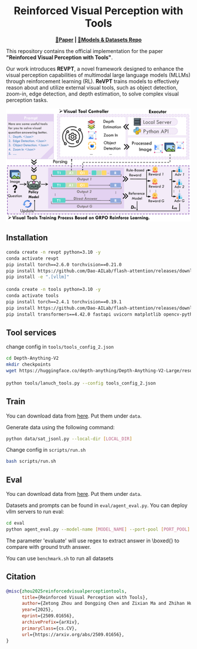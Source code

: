 <h1 align="center">Reinforced Visual Perception with Tools</h1>

<p align="center">
<strong><a href="https://arxiv.org/abs/2509.01656">📃Paper<a> | <a href="https://huggingface.co/collections/Frywind/revpt-68b05161d2426128ea5db4d3">🤗Models & Datasets Repo</a></strong>
</p>

This repository contains the official implementation for the paper **"Reinforced Visual Perception with Tools"**.

Our work introduces **REVPT**, a novel framework designed to enhance the visual perception capabilities of multimodal large language models (MLLMs) through reinforcement learning (RL). **ReVPT** trains models to effectively reason about and utilize external visual tools, such as object detection, zoom-in, edge detection, and depth estimation, to solve complex visual perception tasks.

<img src="assets/overview.png" alt="framework">

## Installation
```bash
conda create -n revpt python=3.10 -y
conda activate revpt
pip install torch==2.6.0 torchvision==0.21.0
pip install https://github.com/Dao-AILab/flash-attention/releases/download/v2.7.4.post1/flash_attn-2.7.4.post1+cu12torch2.6cxx11abiFALSE-cp310-cp310-linux_x86_64.whl
pip install -e ".[vllm]"

conda create -n tools python=3.10 -y
conda activate tools
pip install torch==2.4.1 torchvision==0.19.1
pip install https://github.com/Dao-AILab/flash-attention/releases/download/v2.7.4.post1/flash_attn-2.7.4.post1+cu12torch2.4cxx11abiFALSE-cp310-cp310-linux_x86_64.whl
pip install transformers==4.42.0 fastapi uvicorn matplotlib opencv-python python-multipart
```

## Tool services

change config in `tools/tools_config_2.json`
```bash
cd Depth-Anything-V2
mkdir checkpoints
wget https://huggingface.co/depth-anything/Depth-Anything-V2-Large/resolve/main/depth_anything_v2_vitl.pth?download=true

python tools/lanuch_tools.py --config tools_config_2.json
```

## Train
You can download data from [here](https://huggingface.co/datasets/Frywind/REVPT-data). Put them under `data`.

Generate data using the following command:
```bash
python data/sat_jsonl.py --local-dir [LOCAL_DIR]
```

Change config in `scripts/run.sh`
```bash
bash scripts/run.sh
```

## Eval
You can download data from [here](https://huggingface.co/datasets/Frywind/REVPT-data). Put them under `data`.

Datasets and prompts can be found in `eval/agent_eval.py`. You can deploy vllm servers to run eval:
```bash
cd eval
python agent_eval.py --model-name [MODEL_NAME] --port-pool [PORT_POOL] --workers [WORKERS] --dataset [DATASET] --prompt [PROMPT] --evaluate
```
The parameter 'evaluate' will use regex to extract answer in \boxed{} to compare with ground truth answer.

You can use `benchmark.sh` to run all datasets

## Citation
```bibtex
@misc{zhou2025reinforcedvisualperceptiontools,
      title={Reinforced Visual Perception with Tools}, 
      author={Zetong Zhou and Dongping Chen and Zixian Ma and Zhihan Hu and Mingyang Fu and Sinan Wang and Yao Wan and Zhou Zhao and Ranjay Krishna},
      year={2025},
      eprint={2509.01656},
      archivePrefix={arXiv},
      primaryClass={cs.CV},
      url={https://arxiv.org/abs/2509.01656}, 
}
```
